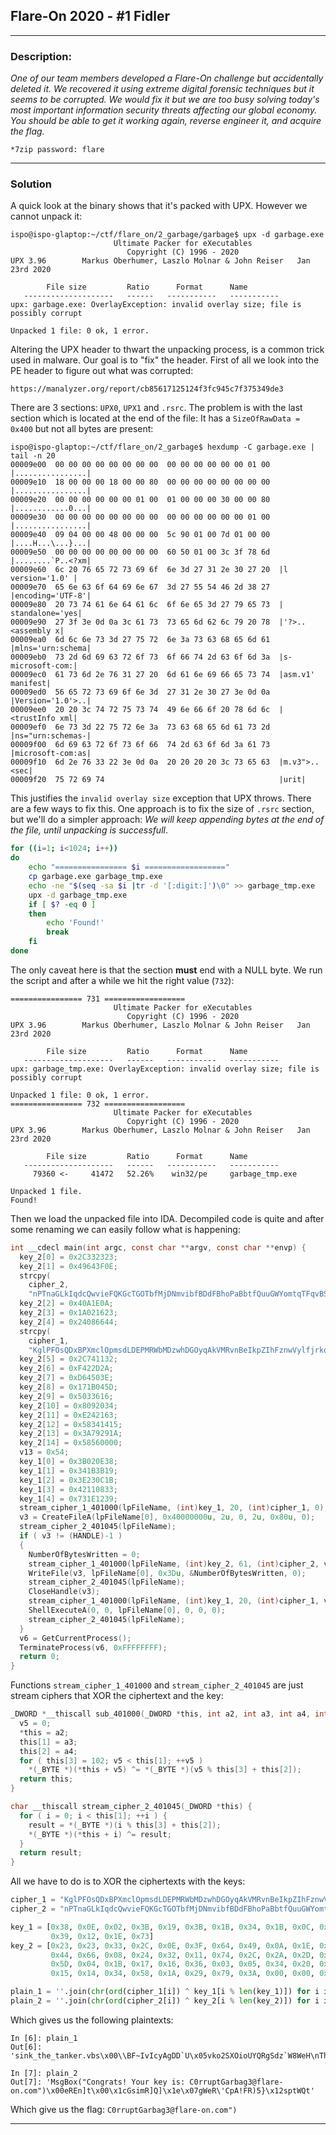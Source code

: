 ## Flare-On 2020 - #1 Fidler
___

### Description: 

*One of our team members developed a Flare-On challenge but accidentally deleted it. We recovered it using extreme digital forensic techniques but it seems to be corrupted. We would fix it but we are too busy solving today's most important information security threats affecting our global economy. You should be able to get it working again, reverse engineer it, and acquire the flag.*

`*7zip password: flare`

___


### Solution

A quick look at the binary shows that it's packed with UPX. However we cannot unpack it:
```
ispo@ispo-glaptop:~/ctf/flare_on/2_garbage/garbage$ upx -d garbage.exe 
                       Ultimate Packer for eXecutables
                          Copyright (C) 1996 - 2020
UPX 3.96        Markus Oberhumer, Laszlo Molnar & John Reiser   Jan 23rd 2020

        File size         Ratio      Format      Name
   --------------------   ------   -----------   -----------
upx: garbage.exe: OverlayException: invalid overlay size; file is possibly corrupt

Unpacked 1 file: 0 ok, 1 error.
```

Altering the UPX header to thwart the unpacking process, is a common trick used in malware.
Our goal is to "fix" the header. First of all we look into the PE header to figure out what
was corrupted:
```
https://manalyzer.org/report/cb85617125124f3fc945c7f375349de3
```

There are 3 sections: `UPX0`, `UPX1` and `.rsrc`. The problem is with the last section
which is located at the end of the file: It has a `SizeOfRawData = 0x400` but not all
bytes are present:
```
ispo@ispo-glaptop:~/ctf/flare_on/2_garbage$ hexdump -C garbage.exe | tail -n 20
00009e00  00 00 00 00 00 00 00 00  00 00 00 00 00 00 01 00  |................|
00009e10  18 00 00 00 18 00 00 80  00 00 00 00 00 00 00 00  |................|
00009e20  00 00 00 00 00 00 01 00  01 00 00 00 30 00 00 80  |............0...|
00009e30  00 00 00 00 00 00 00 00  00 00 00 00 00 00 01 00  |................|
00009e40  09 04 00 00 48 00 00 00  5c 90 01 00 7d 01 00 00  |....H...\...}...|
00009e50  00 00 00 00 00 00 00 00  60 50 01 00 3c 3f 78 6d  |........`P..<?xm|
00009e60  6c 20 76 65 72 73 69 6f  6e 3d 27 31 2e 30 27 20  |l version='1.0' |
00009e70  65 6e 63 6f 64 69 6e 67  3d 27 55 54 46 2d 38 27  |encoding='UTF-8'|
00009e80  20 73 74 61 6e 64 61 6c  6f 6e 65 3d 27 79 65 73  | standalone='yes|
00009e90  27 3f 3e 0d 0a 3c 61 73  73 65 6d 62 6c 79 20 78  |'?>..<assembly x|
00009ea0  6d 6c 6e 73 3d 27 75 72  6e 3a 73 63 68 65 6d 61  |mlns='urn:schema|
00009eb0  73 2d 6d 69 63 72 6f 73  6f 66 74 2d 63 6f 6d 3a  |s-microsoft-com:|
00009ec0  61 73 6d 2e 76 31 27 20  6d 61 6e 69 66 65 73 74  |asm.v1' manifest|
00009ed0  56 65 72 73 69 6f 6e 3d  27 31 2e 30 27 3e 0d 0a  |Version='1.0'>..|
00009ee0  20 20 3c 74 72 75 73 74  49 6e 66 6f 20 78 6d 6c  |  <trustInfo xml|
00009ef0  6e 73 3d 22 75 72 6e 3a  73 63 68 65 6d 61 73 2d  |ns="urn:schemas-|
00009f00  6d 69 63 72 6f 73 6f 66  74 2d 63 6f 6d 3a 61 73  |microsoft-com:as|
00009f10  6d 2e 76 33 22 3e 0d 0a  20 20 20 20 3c 73 65 63  |m.v3">..    <sec|
00009f20  75 72 69 74                                       |urit|
``` 

This justifies the `invalid overlay size` exception that UPX throws.
There are a few ways to fix this. One approach is to fix the size of `.rsrc`
section, but we'll do a simpler approach: *We will keep appending bytes at
the end of the file, until unpacking is successfull*.

```bash
for ((i=1; i<1024; i++))
do 
    echo "================ $i =================="
    cp garbage.exe garbage_tmp.exe
    echo -ne "$(seq -sa $i |tr -d '[:digit:]')\0" >> garbage_tmp.exe
    upx -d garbage_tmp.exe
    if [ $? -eq 0 ]
    then
        echo 'Found!'
        break
    fi
done
```

The only caveat here is that the section **must** end with a NULL byte. We run the script 
and after a while we hit the right value (`732`):
```
================ 731 ==================
                       Ultimate Packer for eXecutables
                          Copyright (C) 1996 - 2020
UPX 3.96        Markus Oberhumer, Laszlo Molnar & John Reiser   Jan 23rd 2020

        File size         Ratio      Format      Name
   --------------------   ------   -----------   -----------
upx: garbage_tmp.exe: OverlayException: invalid overlay size; file is possibly corrupt

Unpacked 1 file: 0 ok, 1 error.
================ 732 ==================
                       Ultimate Packer for eXecutables
                          Copyright (C) 1996 - 2020
UPX 3.96        Markus Oberhumer, Laszlo Molnar & John Reiser   Jan 23rd 2020

        File size         Ratio      Format      Name
   --------------------   ------   -----------   -----------
     79360 <-     41472   52.26%    win32/pe     garbage_tmp.exe

Unpacked 1 file.
Found!
```

Then we load the unpacked file into IDA. Decompiled code is quite and after some
renaming we can easily follow what is happening:
```C
int __cdecl main(int argc, const char **argv, const char **envp) {
  key_2[0] = 0x2C332323;
  key_2[1] = 0x49643F0E;
  strcpy(
    cipher_2,
    "nPTnaGLkIqdcQwvieFQKGcTGOTbfMjDNmvibfBDdFBhoPaBbtfQuuGWYomtqTFqvBSKdUMmciqKSGZaosWCSoZlcIlyQpOwkcAgw ");
  key_2[2] = 0x40A1E0A;
  key_2[3] = 0x1A021623;
  key_2[4] = 0x24086644;
  strcpy(
    cipher_1,
    "KglPFOsQDxBPXmclOpmsdLDEPMRWbMDzwhDGOyqAkVMRvnBeIkpZIhFznwVylfjrkqprBPAdPuaiVoVugQAlyOQQtxBNsTdPZgDH ");
  key_2[5] = 0x2C741132;
  key_2[6] = 0xF422D2A;
  key_2[7] = 0xD64503E;
  key_2[8] = 0x171B045D;
  key_2[9] = 0x5033616;
  key_2[10] = 0x8092034;
  key_2[11] = 0xE242163;
  key_2[12] = 0x58341415;
  key_2[13] = 0x3A79291A;
  key_2[14] = 0x58560000;
  v13 = 0x54;
  key_1[0] = 0x3B020E38;
  key_1[1] = 0x341B3B19;
  key_1[2] = 0x3E230C1B;
  key_1[3] = 0x42110833;
  key_1[4] = 0x731E1239;
  stream_cipher_1_401000(lpFileName, (int)key_1, 20, (int)cipher_1, 0);
  v3 = CreateFileA(lpFileName[0], 0x40000000u, 2u, 0, 2u, 0x80u, 0);
  stream_cipher_2_401045(lpFileName);
  if ( v3 != (HANDLE)-1 )
  {
    NumberOfBytesWritten = 0;
    stream_cipher_1_401000(lpFileName, (int)key_2, 61, (int)cipher_2, v4);
    WriteFile(v3, lpFileName[0], 0x3Du, &NumberOfBytesWritten, 0);
    stream_cipher_2_401045(lpFileName);
    CloseHandle(v3);
    stream_cipher_1_401000(lpFileName, (int)key_1, 20, (int)cipher_1, v5);
    ShellExecuteA(0, 0, lpFileName[0], 0, 0, 0);
    stream_cipher_2_401045(lpFileName);
  }
  v6 = GetCurrentProcess();
  TerminateProcess(v6, 0xFFFFFFFF);
  return 0;
}
```

Functions `stream_cipher_1_401000` and `stream_cipher_2_401045` are just stream
ciphers that XOR the ciphertext and the key:
```C
_DWORD *__thiscall sub_401000(_DWORD *this, int a2, int a3, int a4, int a5) {
  v5 = 0;
  *this = a2;
  this[1] = a3;
  this[2] = a4;
  for ( this[3] = 102; v5 < this[1]; ++v5 )
    *(_BYTE *)(*this + v5) ^= *(_BYTE *)(v5 % this[3] + this[2]);
  return this;
}

char __thiscall stream_cipher_2_401045(_DWORD *this) {
  for ( i = 0; i < this[1]; ++i ) {
    result = *(_BYTE *)(i % this[3] + this[2]);
    *(_BYTE *)(*this + i) ^= result;
  }
  return result;
}
```

All we have to do is to XOR the ciphertexts with the keys:
```python
cipher_1 = "KglPFOsQDxBPXmclOpmsdLDEPMRWbMDzwhDGOyqAkVMRvnBeIkpZIhFznwVylfjrkqprBPAdPuaiVoVugQAlyOQQtxBNsTdPZgDH"
cipher_2 = "nPTnaGLkIqdcQwvieFQKGcTGOTbfMjDNmvibfBDdFBhoPaBbtfQuuGWYomtqTFqvBSKdUMmciqKSGZaosWCSoZlcIlyQpOwkcAgw"

key_1 = [0x38, 0x0E, 0x02, 0x3B, 0x19, 0x3B, 0x1B, 0x34, 0x1B, 0x0C, 0x23, 0x3E, 0x33, 0x08, 0x11, 0x42,
         0x39, 0x12, 0x1E, 0x73]
key_2 = [0x23, 0x23, 0x33, 0x2C, 0x0E, 0x3F, 0x64, 0x49, 0x0A, 0x1E, 0x0A, 0x04, 0x23, 0x16, 0x02, 0x1A,
         0x44, 0x66, 0x08, 0x24, 0x32, 0x11, 0x74, 0x2C, 0x2A, 0x2D, 0x42, 0x0F, 0x3E, 0x50, 0x64, 0x0D,
         0x5D, 0x04, 0x1B, 0x17, 0x16, 0x36, 0x03, 0x05, 0x34, 0x20, 0x09, 0x08, 0x63, 0x21, 0x24, 0x0E,
         0x15, 0x14, 0x34, 0x58, 0x1A, 0x29, 0x79, 0x3A, 0x00, 0x00, 0x56, 0x58, 0x54]

plain_1 = ''.join(chr(ord(cipher_1[i]) ^ key_1[i % len(key_1)]) for i in xrange(len(cipher_1)))
plain_2 = ''.join(chr(ord(cipher_2[i]) ^ key_2[i % len(key_2)]) for i in xrange(len(cipher_2)))
```

Which gives us the following plaintexts:
```
In [6]: plain_1
Out[6]: 'sink_the_tanker.vbs\x00\\BF~IvIcyAgDD`U\x05vko2SXOioUYQRgSdz`W8WeH\nThhIrJkFY\\bZc}p+o}H\x06__CW`tJeotap@\\u\x12cuZ;'

In [7]: plain_2
Out[7]: 'MsgBox("Congrats! Your key is: C0rruptGarbag3@flare-on.com")\x00eREn]t\x00\x1cGsimR]Q]\x1e\x07gWeR\'CpA!FR)5}\x12sptWQt'
```

Which give us the flag: `C0rruptGarbag3@flare-on.com")`

___

